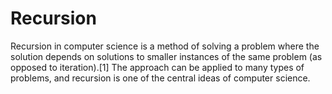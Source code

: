 # Recursion
Recursion in computer science is a method of solving a problem where the solution depends on solutions to smaller instances of the same problem (as opposed to iteration).[1] The approach can be applied to many types of problems, and recursion is one of the central ideas of computer science.
